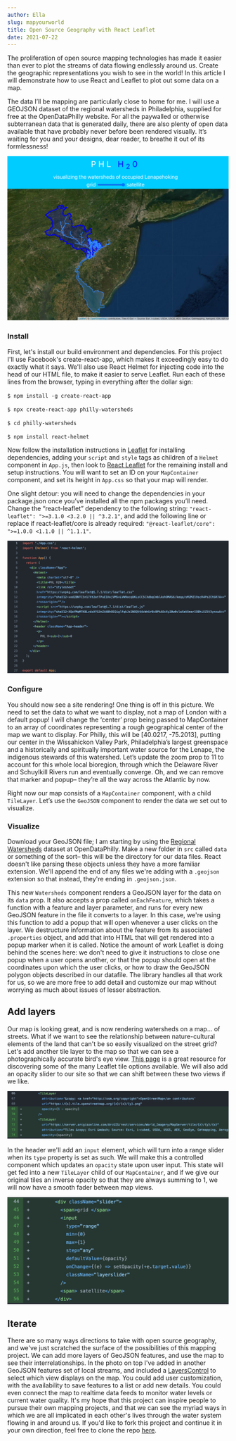 ```yaml
---
author: Ella
slug: mapyourworld
title: Open Source Geography with React Leaflet
date: 2021-07-22
---
```


The proliferation of open source mapping technologies has made it easier than ever to plot the streams of data flowing endlessly around us. Create the geographic representations you wish to see in the world! In this article I will demonstrate how to use React and Leaflet to plot out some data on a map.

The data I’ll be mapping are particularly close to home for me. I will use a GEOJSON dataset of the regional watersheds in Philadelphia, supplied for free at the OpenDataPhilly website. For all the paywalled or otherwise subterranean data that is generated daily, there are also plenty of open data available that have probably never before been rendered visually. It’s waiting for you and your designs, dear reader, to breathe it out of its formlessness!

![The site we'll be building](./completed.png)

### Install

First, let's install our build environment and dependencies. For this project I'll use Facebook's create-react-app, which makes it exceedingly easy to do exactly what it says. We'll also use React Helmet for injecting code into the head of our HTML file, to make it easier to serve Leaflet. Run each of these lines from the browser, typing in everything after the dollar sign:

`$ npm install -g create-react-app`

`$ npx create-react-app philly-watersheds`

`$ cd philly-watersheds`

`$ npm install react-helmet`

Now follow the installation instructions in [Leaflet](https://leafletjs.com/examples/quick-start/) for installing dependencies, adding your `script` and `style` tags as children of a `Helmet` component in `App.js`, then look to [React Leaflet](https://react-leaflet.js.org/docs/start-installation) for the remaining install and setup instructions. You will want to set an ID on your `MapContainer` component, and set its height in `App.css` so that your map will render.

One slight detour: you will need to change the dependencies in your package.json once you’ve installed all the npm packages you’ll need. Change the “react-leaflet” dependency to the following string: `"react-leaflet": ">=3.1.0 <3.2.0 || ^3.2.1"`, and add the following line or replace if react-leaflet/core is already required: `"@react-leaflet/core": ">=1.0.0 <1.1.0 || ^1.1.1"`.

![Your App.js file should look something like this upon completing install](./starting.png)

### Configure

You should now see a site rendering! One thing is off in this picture. We need to set the data to what we want to display, not a map of London with a default popup! I will change the ‘center’ prop being passed to MapContainer to an array of coordinates representing a rough geographical center of the map we want to display. For Philly, this will be [40.0217, -75.2013], putting our center in the Wissahickon Valley Park, Philadelphia’s largest greenspace and a historically and spiritually important water source for the Lenape, the indigenous stewards of this watershed. Let’s update the zoom prop to 11 to account for this whole local bioregion, through which the Delaware River and Schuylkill Rivers run and eventually converge. Oh, and we can remove that marker and popup– they’re all the way across the Atlantic by now.

Right now our map consists of a `MapContainer` component, with a child `TileLayer`. Let’s use the `GeoJSON` component to render the data we set out to visualize.

### Visualize

Download your GeoJSON file; I am starting by using the [Regional Watersheds](https://www.opendataphilly.org/dataset/major-watersheds-regional) dataset at OpenDataPhilly. Make a new folder in `src` called `data` or something of the sort– this will be the directory for our data files. React doesn't like parsing these objects unless they have a more familiar extension. We'll append the end of any files we're adding with a `.geojson` extension so that instead, they're ending in `.geojson.json`.

This new `Watersheds` component renders a GeoJSON layer for the data on its `data` prop. It also accepts a prop called `onEachFeature`, which takes a function with a feature and layer parameter, and runs for every new GeoJSON feature in the file it converts to a layer. In this case, we're using this function to add a popup that will open whenever a user clicks on the layer. We destructure information about the feature from its associated `.properties` object, and add that into HTML that will get rendered into a popup marker when it is called. Notice the amount of work Leaflet is doing behind the scenes here: we don't need to give it instructions to close one popup when a user opens another, or that the popup should open at the coordinates upon which the user clicks, or how to draw the GeoJSON polygon objects described in our datafile. The library handles all that work for us, so we are more free to add detail and customize our map without worrying as much about issues of lesser abstraction.

## Add layers

Our map is looking great, and is now rendering watersheds on a map... of streets. What if we want to see the relationship between nature-cultural elements of the land that can't be so easily visualized on the street grid? Let's add another tile layer to the map so that we can see a photographically accurate bird's eye view. [This page](http://leaflet-extras.github.io/leaflet-providers/preview/index.html) is a great resource for discovering some of the many Leaflet tile options available. We will also add an opacity slider to our site so that we can shift between these two views if we like.

![Code for new tile layer](./new-tile.png)

In the header we'll add an `input` element, which will turn into a range slider when its `type` property is set as such. We will make this a controlled component which updates an `opacity` state upon user input. This state will get fed into a new `TileLayer` child of our `MapContainer`, and if we give our original tiles an inverse opacity so that they are always summing to 1, we will now have a smooth fader between map views.

![Code for range slider](./slider.png)

## Iterate

There are so many ways directions to take with open source geography, and we've just scratched the surface of the possibilities of this mapping project. We can add more layers of GeoJSON features, and use the map to see their interrelationships. In the photo on top I've added in another GeoJSON features set of local streams, and included a [LayersControl](https://react-leaflet.js.org/docs/example-layers-control) to select which view displays on the map. You could add user customization, with the availability to save features to a list or add new details. You could even connect the map to realtime data feeds to monitor water levels or current water quality. It's my hope that this project can inspire people to pursue their own mapping projects, and that we can see the myriad ways in which we are all implicated in each other's lives through the water system flowing in and around us. If you'd like to fork this project and continue it in your own direction, feel free to clone the repo [here](https://github.com/ellatenar/PHL-H20).

